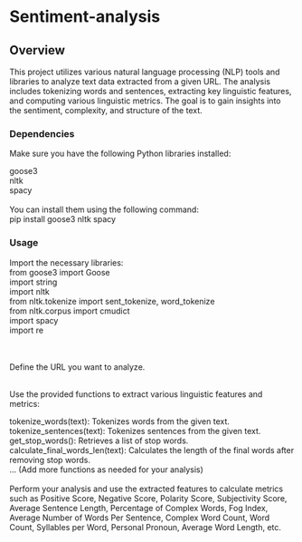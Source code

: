 # Sentiment-analysis

<h2>Overview</h2>
This project utilizes various natural language processing (NLP) tools and libraries to analyze text data extracted from a given URL. The analysis includes tokenizing words and sentences, extracting key linguistic features, and computing various linguistic metrics. The goal is to gain insights into the sentiment, complexity, and structure of the text.<br>
<h3>Dependencies</h3>
Make sure you have the following Python libraries installed:<br>

goose3<br>
nltk<br>
spacy<br><br>
You can install them using the following command:<br>
pip install goose3 nltk spacy<br>

<h3>Usage</h3>
Import the necessary libraries:<br>
from goose3 import Goose<br>
import string<br>
import nltk<br>
from nltk.tokenize import sent_tokenize, word_tokenize<br>
from nltk.corpus import cmudict<br>
import spacy<br>
import re<br><br><br>

Define the URL you want to analyze.<br><br>

Use the provided functions to extract various linguistic features and metrics:<br>

tokenize_words(text): Tokenizes words from the given text.<br>
tokenize_sentences(text): Tokenizes sentences from the given text.<br>
get_stop_words(): Retrieves a list of stop words.<br>
calculate_final_words_len(text): Calculates the length of the final words after removing stop words.<br>
... (Add more functions as needed for your analysis)<br><br>
Perform your analysis and use the extracted features to calculate metrics such as Positive Score, Negative Score, Polarity Score, Subjectivity Score, Average Sentence Length, Percentage of Complex Words, Fog Index, Average Number of Words Per Sentence, Complex Word Count, Word Count, Syllables per Word, Personal Pronoun, Average Word Length, etc.<br>

